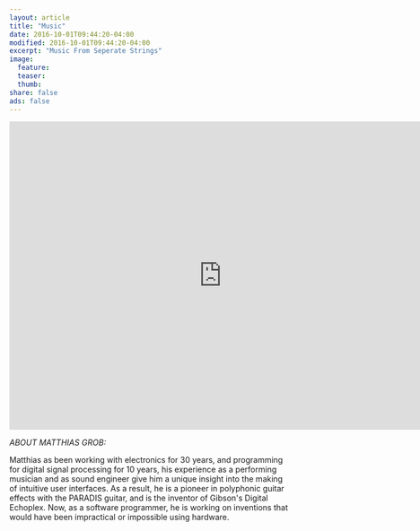 ```yaml
---
layout: article
title: "Music"
date: 2016-10-01T09:44:20-04:00
modified: 2016-10-01T09:44:20-04:00
excerpt: "Music From Seperate Strings"
image: 
  feature:
  teaser:
  thumb:
share: false
ads: false
---
```


<iframe width="150%" height="550" scrolling="no" frameborder="no" src="https://w.soundcloud.com/player/?url=https%3A//api.soundcloud.com/users/12455059&amp;color=0066cc&amp;auto_play=false&amp;hide_related=false&amp;show_comments=true&amp;show_user=true&amp;show_reposts=false"></iframe>


<i>ABOUT MATTHIAS GROB:</i>

Matthias as been working with electronics for 30 years, and programming for digital signal processing for 10 years, his experience as a performing musician and as sound engineer give him a unique insight into the making of intuitive user interfaces. As a result, he is a pioneer in polyphonic guitar effects with the PARADIS guitar, and is the inventor of Gibson's Digital Echoplex. Now, as a software programmer, he is working on inventions that would have been impractical or impossible using hardware.

